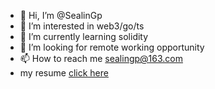 - 👋 Hi, I’m @SealinGp
- 👀 I’m interested in web3/go/ts
- 🌱 I’m currently learning solidity
- 💞️ I’m looking for remote working opportunity
- 📫 How to reach me sealingp@163.com
- my resume [click here](https://docs.google.com/document/d/1oDJUvVGcPCOD6mZWhwNpehxVcrBWaKvEPNaFxxHRNQw/edit#heading=h.rd3fgwtzuo1e)

<!---
SealinGp/SealinGp is a ✨ special ✨ repository because its `README.md` (this file) appears on your GitHub profile.
You can click the Preview link to take a look at your changes.
--->
